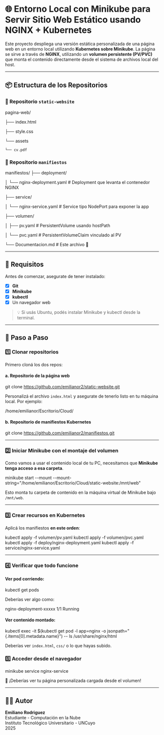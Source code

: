 
# 🌐 Entorno Local con Minikube para Servir Sitio Web Estático usando NGINX + Kubernetes

Este proyecto despliega una versión estática personalizada de una página web en un entorno local utilizando **Kubernetes sobre Minikube**. La página se sirve a través de **NGINX**, utilizando un **volumen persistente (PV/PVC)** que monta el contenido directamente desde el sistema de archivos local del host.

---

## 📦 Estructura de los Repositorios
### 📁 Repositorio `static-website` 

pagina-web/

├── index.html

├── style.css

└── assets

    └── cv.pdf
    
### 📁 Repositorio `manifiestos`
manifiestos/
├── deployment/

│   └── nginx-deployment.yaml         # Deployment que levanta el contenedor NGINX

├── service/

│   └── nginx-service.yaml            # Service tipo NodePort para exponer la app

├── volumen/

│   ├── pv.yaml                       # PersistentVolume usando hostPath

│   └── pvc.yaml                      # PersistentVolumeClaim vinculado al PV

└── Documentacion.md                         # Este archivo 🙂

---

## 🧰 Requisitos

Antes de comenzar, asegurate de tener instalado:

- [x] **Git**
- [x] **Minikube**
- [x] **kubectl**
- [x] Un navegador web

> 💡 Si usás Ubuntu, podés instalar Minikube y kubectl desde la terminal. 

---

## 🚀 Paso a Paso

### 1️⃣ Clonar repositorios

Primero cloná los dos repos:

#### a. Repositorio de la página web

git clone https://github.com/emilianor2/static-website.git 

Personalizá el archivo `index.html` y asegurate de tenerlo listo en tu máquina local. Por ejemplo:


/home/emilianor/Escritorio/Cloud/


#### b. Repositorio de manifiestos Kubernetes


git clone https://github.com/emilianor2/manifiestos.git


---

### 2️⃣ Iniciar Minikube con el montaje del volumen

Como vamos a usar el contenido local de tu PC, necesitamos que **Minikube tenga acceso a esa carpeta**.


minikube start --mount --mount-string="/home/emilianor/Escritorio/Cloud/static-website:/mnt/web"




Esto monta tu carpeta de contenido en la máquina virtual de Minikube bajo `/mnt/web`.

---

### 3️⃣ Crear recursos en Kubernetes

Aplicá los manifiestos **en este orden**:


kubectl apply -f volumen/pv.yaml
kubectl apply -f volumen/pvc.yaml
kubectl apply -f deploy/nginx-deployment.yaml
kubectl apply -f service/nginx-service.yaml


---

### 4️⃣ Verificar que todo funcione

#### Ver pod corriendo:


kubectl get pods


Deberías ver algo como:

nginx-deployment-xxxxx   1/1   Running


#### Ver contenido montado:


kubectl exec -it $(kubectl get pod -l app=nginx -o jsonpath="{.items[0].metadata.name}") -- ls /usr/share/nginx/html


Deberías ver `index.html`, `css/` o lo que hayas subido.


### 5️⃣ Acceder desde el navegador

minikube service nginx-service


🎉 ¡Deberías ver tu página personalizada cargada desde el volumen!

---


## 👨‍💻 Autor

**Emiliano Rodriguez**  
Estudiante - Computación en la Nube  
Instituto Tecnológico Universitario - UNCuyo  
2025
